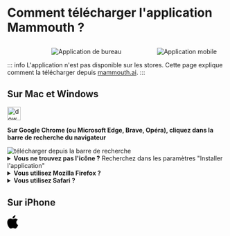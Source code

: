 # Comment télécharger l'application Mammouth ?

##

<div style="display: flex; margin: 10px;">
    <div class="desktop-only" style="flex: 1; text-align: center; margin-left: 10px;">
        <img src="/docs/how-to-download-the-mammouth-app/desktop_app.png" alt="Application de bureau" style="max-width: 100%; max-height: 250px; object-fit: contain;">
    </div>
    <div style="flex: 1, text-align: center; margin-right: 10px;">
        <img src="/docs/how-to-download-the-mammouth-app/mobile_app.png" alt="Application mobile" style="max-width: 100%; max-height: 250px; object-fit: contain;">
    </div>
</div>

::: info
L'application n'est pas disponible sur les stores. Cette page explique comment la télécharger depuis [mammouth.ai](http://mammouth.ai).
:::

<!-- Instructions Bureau -->
<div class="desktop-only">

## Sur Mac et Windows

<img src="/docs/how-to-download-the-mammouth-app/linux_windows_ios.png" alt="download from search bar" style="height: 31px" />

**Sur Google Chrome (ou Microsoft Edge, Brave, Opéra), cliquez dans la barre de recherche du navigateur**

<img src="/fr/docs/how-to-download-the-mammouth-app/download_from_search_bar_FR.png" alt="télécharger depuis la barre de recherche" style="max-width: 450px">

<details>
<summary><strong>Vous ne trouvez pas l'icône ?</strong> Recherchez dans les paramètres "Installer l'application"</summary>
<img src="/fr/docs/how-to-download-the-mammouth-app/installer_app_depuis_settings_FR.png" alt="télécharger l'application de bureau mammouth" style="max-height: 850px" >
</details>
<details>
<summary><strong>Vous utilisez Mozilla Firefox ?</strong></summary> Malheureusement, Firefox ne prend pas en charge l'application Mammouth. Vous devrez ouvrir un autre navigateur pour installer Mammouth.
</details>
<details>
<summary><strong>Vous utilisez Safari ?</strong></summary> Safari nécessite deux étapes supplémentaires : <strong>cliquez sur l'icône de partage puis sur "Ajouter au Dock".</strong> <br/> <br/>

<img src="/docs/how-to-download-the-mammouth-app/Safari_MacOS_EN_1_underlined.png" alt="download mammouth desktop app on Safari" style="max-height: 500px" >

💡 Même si Safari utilise le même flux d'installation que pour les raccourcis, vous installez en réalité la même application que sur les autres navigateurs.

</details>
</div>

## Sur iPhone

<div style="width: 25px; height: 100%; display: inline-block;"> 
    <svg xmlns="http://www.w3.org/2000/svg" viewBox="0 0 814 1000">
    <path d="M788.1 340.9c-5.8 4.5-108.2 62.2-108.2 190.5 0 148.4 130.3 200.9 134.2 202.2-.6 3.2-20.7 71.9-68.7 141.9-42.8 61.6-87.5 123.1-155.5 123.1s-85.5-39.5-164-39.5c-76.5 0-103.7 40.8-165.9 40.8s-105.6-57-155.5-127C46.7 790.7 0 663 0 541.8c0-194.4 126.4-297.5 250.8-297.5 66.1 0 121.2 43.4 162.7 43.4 39.5 0 101.1-46 176.3-46 28.5 0 130.9 2.6 198.3 99.2zm-234-181.5c31.1-36.9 53.1-88.1 53.1-139.3 0-7.1-.6-14.3-1.9-20.1-50.6 1.9-110.8 33.7-147.1 75.8-28.5 32.4-55.1 83.6-55.1 135.5 0 7.8 1.3 15.6 1.9 18.1 3.2.6 8.4 1.3 13.6 1.3 45.4 0 102.5-30.4 135.5-71.3z"/>
    </svg>
</div>

Vous pouvez utiliser Safari ou Chrome. Puis :

<img src="/fr/docs/how-to-download-the-mammouth-app/tuto_iphone_FR.png" alt="instructions de téléchargement iOS">

<style>
    @media (max-width: 768px) {
        .desktop-only {
            display: none;
        }
    }
</style>

💡 Même si iOS utilise le même parcours d'installation que pour les raccourcis, vous installez en réalité la même application que sur les autres appareils.

## Sur Android

<div style="width: 25px; height: 100%;">
    <svg xmlns="http://www.w3.org/2000/svg" viewBox="0,0,264.583,230.948">
    <metadata/>
    <g transform="translate(-66.97 -261.92)">
    <path d="m263.837 306.59 21.9331-37.9944c1.2377-2.12998.48933-4.83565-1.61189-6.07335-2.1012-1.23768-4.83565-.5181-6.04456 1.61189l-22.221 38.4837c-16.9536-7.74281-36.0371-12.0604-56.5599-12.0604-20.5227 0-39.6063 4.31754-56.5599 12.0604l-22.221-38.4837c-1.2377-2.12999-3.94336-2.84957-6.07335-1.61189-2.13 1.2377-2.84959 3.94337-1.61189 6.07335l21.9331 37.9944c-37.8217 20.494-63.4392 58.7762-67.6703 103.592h264.407c-4.2312-44.8161-29.8487-83.0984-67.6991-103.592zm-125.209 66.4614c-6.13092 0-11.0817-4.97957-11.0817-11.0817 0-6.13093 4.97957-11.0817 11.0817-11.0817 6.13092 0 11.0817 4.97956 11.0817 11.0817.0289 6.10212-4.95079 11.0817-11.0817 11.0817zm121.381 0c-6.13091 0-11.0817-4.97957-11.0817-11.0817 0-6.13093 4.97958-11.0817 11.0817-11.0817 6.13093 0 11.0817 4.97956 11.0817 11.0817.0288 6.10212-4.95077 11.0817-11.0817 11.0817z" fill="#32de84" stroke-width=".288"/>
    </g>
    </svg>
</div>

**Ouvrez le menu sur le panneau latéral depuis https://mammouth.ai/app/a/default**

<img src="/fr/docs/how-to-download-the-mammouth-app/download_from_sidebar_FR.png" alt="ajouter l'application sur android" style="max-width: 100%; max-height: 400px">

<details>
<summary>Vous ne voyez pas le bouton <i>Installer l'application</i> ?</summary>

Il existe une autre méthode : ouvrez les paramètres, puis sélectionnez "Ajouter à l'écran d'accueil", puis "Installer l'application"

<img src="/fr/docs/how-to-download-the-mammouth-app/tuto_android_FR.png" alt="ajouter sur android" style="max-height: 500px" >

🦊 Si vous utilisez Firefox, vous devrez utiliser un autre navigateur comme Google Chrome, Microsoft Edge, Brave, Opéra ou Vivaldi pour installer l'application.

</details>

